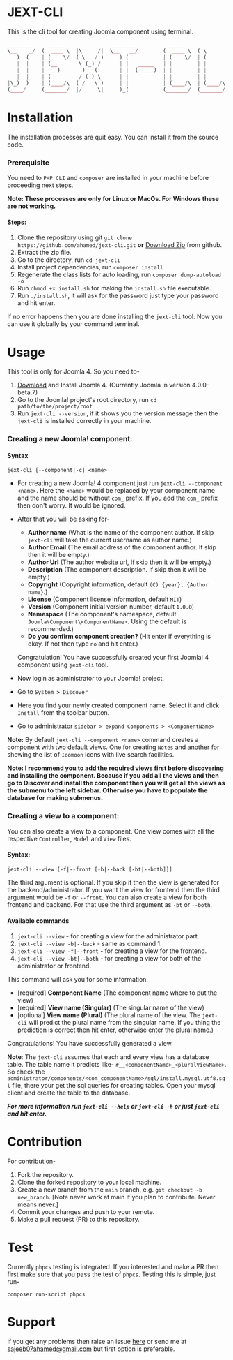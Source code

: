 # JEXT-CLI
This is the cli tool for creating Joomla component using terminal.

```php
_________   _______              _________         _______    _         _________
\__    _/  (  ____ \  |\     /|  \__   __/        (  ____ \  ( \        \__   __/
   )  (    | (    \/  ( \   / )     ) (           | (    \/  | (           ) (   
   |  |    | (__       \ (_) /      | |   _____   | |        | |           | |   
   |  |    |  __)       ) _ (       | |  (_____)  | |        | |           | |   
   |  |    | (         / ( ) \      | |           | |        | |           | |   
|\_)  )    | (____/\  ( /   \ )     | |           | (____/\  | (____/\  ___) (___
(____/     (_______/  |/     \|     )_(           (_______/  (_______/  \_______/ 
```

# Installation
The installation processes are quit easy. You can install it from the source code.
### Prerequisite
You need to `PHP CLI` and `composer` are installed in your machine before proceeding next steps.

**Note: These processes are only for Linux or MacOs. For Windows these are not working.**

#### Steps:
1. Clone the repository using git `git clone https://github.com/ahamed/jext-cli.git` **or** [Download Zip](https://github.com/ahamed/jext-cli/archive/v1.0.0-beta.1.zip) from github.
2. Extract the zip file.
3. Go to the directory, run `cd jext-cli`
4. Install project dependencies, run `composer install`
5. Regenerate the class lists for auto loading, run `composer dump-autoload -o`
6. Run `chmod +x install.sh` for making the `install.sh` file executable.
7. Run `./install.sh`, it will ask for the password just type your password and hit enter.

If no error happens then you are done installing the `jext-cli` tool. Now you can use it globally by your command terminal.

# Usage
This tool is only for Joomla 4. So you need to-
1. [Download](https://www.joomla.org/announcements/release-news/5833-joomla-4-0-0-beta7-and-joomla-3-10-alpha5.html) and Install Joomla 4. (Currently Joomla in version 4.0.0-beta.7)
2. Go to the Joomla! project's root directory, run `cd path/to/the/project/root`
3. Run `jext-cli --version`, if it shows you the version message then the `jext-cli` is installed correctly in your machine.

### Creating a new Joomla! component:
#### Syntax
```shell
jext-cli [--component|-c] <name>
```


+ For creating a new Joomla! 4 component just run `jext-cli --component <name>`. Here the `<name>` would be replaced by your component name and the name should be without `com_` prefix. If you add the `com_` prefix then don't worry. It would be ignored.

+ After that you will be asking for-
   + **Author name** (What is the name of the component author. If skip `jext-cli` will take the current username as author name.)
   + **Author Email** (The email address of the component author. If skip then it will be empty.)
   + **Author Url** (The author website url, If skip then it will be empty.)
   + **Description** (The component description. If skip then it will be empty.)
   + **Copyright** (Copyright information, default `(C) {year}, {Author name}`.)
   + **License** (Component license information, default `MIT`)
   + **Version** (Component initial version number, default `1.0.0`)
   + **Namespace** (The component's namespace, default `Joomla\Component\<ComponentName>`. Using the default is recommended.)
   + **Do you confirm component creation?** (Hit enter if everything is okay. If not then type `no` and hit enter.)

   Congratulation! You have successfully created your first Joomla! 4 component using `jext-cli` tool.
+ Now login as administrator to your Joomla! project.
+ Go to `System > Discover`
+ Here you find your newly created component name. Select it and click `Install` from the toolbar button.
+ Go to administrator `sidebar > expand Components > <ComponentName>`

**Note:** By default `jext-cli --component <name>` command creates a component with two default views. One for creating `Notes` and another for showing the list of `Icomoon` icons with live search facilities.

**Note: I recommend you to add the required views first before discovering and installing the component. Because if you add all the views and then go to Discover and install the component then you will get all the views as the submenu to the left sidebar. Otherwise you have to populate the database for making submenus.**

### Creating a view to a component:
You can also create a view to a component. One view comes with all the respective `Controller`, `Model` and `View` files.

#### Syntax:
```shell
jext-cli --view [-f|--front [-b|--back [-bt|--both]]]
```
The third argument is optional. If you skip it then the view is generated for the backend/administrator. If you want the view for frontend then the third argument would be `-f` or `--front`. You can also create a view for both frontend and backend. For that use the third argument as `-bt` or `--both`.

#### Available commands
1. `jext-cli --view` - for creating a view for the administrator part.
2. `jext-cli --view -b|--back` - same as command 1.
3. `jext-cli --view -f|--front` - for creating a view for the frontend.
4. `jext-cli --view -bt|--both` - for creating a view for both of the administrator or frontend.

This command will ask you for some information.
- [required] **Component Name** (The component name where to put the view)
- [required] **View name (Singular)** (The singular name of the view)
- [optional] **View name (Plural)** (The plural name of the view. The `jext-cli` will predict the plural name from the singular name. If you thing the prediction is correct then hit enter, otherwise enter the plural name.)

Congratulations! You have successfully generated a view.

**Note**: The `jext-cli` assumes that each and every view has a database table. The table name it predicts like- `#__<componentName>_<pluralViewName>`. So check the `administrator/components/<com_componentName>/sql/install.mysql.utf8.sql` file, there your get the sql queries for creating tables. Open your mysql client and create the table to the database.

___For more information run `jext-cli --help` or `jext-cli -h` or just `jext-cli` and hit enter.___

# Contribution
For contribution-
1. Fork the repository.
2. Clone the forked repository to your local machine.
3. Create a new branch from the `main` branch, e.g. `git checkout -b new_branch`. [Note never work at main if you plan to contribute. Never means never.]
4. Commit your changes and push to your remote.
5. Make a pull request (PR) to this repository.

# Test
Currently `phpcs` testing is integrated. If you interested and make a PR then first make sure that you pass the test of `phpcs`. Testing this is simple, just run-

```console
composer run-script phpcs
```

# Support
If you get any problems then raise an issue [here](https://github.com/ahamed/jext-cli/issues) or send me at [sajeeb07ahamed@gmail.com](mailto:sajeeb07ahamed@gmail.com) but first option is preferable.

<!-- # Donate
If you think this project helps you then you can offer me a cup of dark coffee :smile:

[![paypal](https://www.paypalobjects.com/en_US/i/btn/btn_donateCC_LG.gif)](sajeeb07ahamed@gmail.com) -->